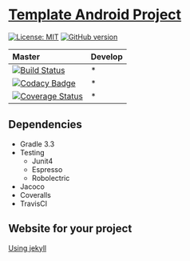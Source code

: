 # [Template Android Project](https://bouquet2.github.io/template-android-project/)

[![License: MIT](https://img.shields.io/badge/License-MIT-yellow.svg)](https://opensource.org/licenses/MIT) [![GitHub version](https://badge.fury.io/gh/bouquet2%2Ftemplate-android-project.svg)](http://badge.fury.io/gh/bouquet2%2Ftemplate-android-project)

| Master | Develop |
| :--- | :--- |
| [![Build Status](https://travis-ci.org/Bouquet2/template-android-project.svg?branch=master)](https://travis-ci.org/Bouquet2/template-android-project) | * |
| [![Codacy Badge](https://api.codacy.com/project/badge/Grade/36c68d782acc4e75809454c6e21d7197)](https://www.codacy.com/app/Bouquet2/template-android-project?utm_source=github.com&amp;utm_medium=referral&amp;utm_content=Bouquet2/template-android-project&amp;utm_campaign=Badge_Grade) | * |
| [![Coverage Status](https://coveralls.io/repos/github/Bouquet2/template-android-project/badge.svg?branch=master)](https://coveralls.io/github/Bouquet2/template-android-project?branch=master) | * |

## Dependencies

* Gradle 3.3
* Testing
  * Junit4
  * Espresso 
  * Robolectric
* Jacoco
* Coveralls
* TravisCI

## Website for your project

[Using jekyll](https://help.github.com/articles/using-jekyll-as-a-static-site-generator-with-github-pages/)
